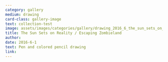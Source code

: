 ```yaml
---
category: gallery
medium: drawing
card-class: gallery-image
text: collection-test
image: assets/images/categories/gallery/drawing_2016_6_the_sun_sets_on_reality_escaping_zombieland.png
title: The Sun Sets on Reality / Escaping Zombieland
author:
date: 2016-6-1
text: Pen and colored pencil drawing
link:
---
```

